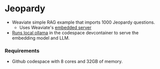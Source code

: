 # Jeopardy
- Weaviate simple RAG example that imports 1000 Jeopardy questions.
  - Uses Weaviate's [embedded server](https://weaviate.io/developers/weaviate/connections/connect-embedded)
- [Runs local ollama](https://github.com/prulloac/devcontainer-features/tree/main/src/ollama) in the codespace devcontainer to serve the embedding model and LLM.

### Requirements
- Github codespace with 8 cores and 32GB of memory.

